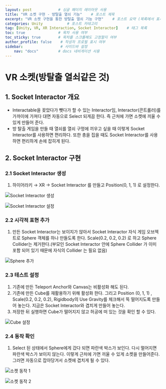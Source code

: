 ```yaml
---
layout: post            # 싱글 페이지 레이아웃 사용
title: "VR 소켓 구현 - 방탈출 열쇠 기능"    # 포스트 제목
excerpt: "VR 소켓 구현을 통한 방탈출 열쇠 기능 구현"    # 포스트 요약 (목록에서 표시됨)
categories: Unity           # 포스트 카테고리
tag: [Unity, VR, XR Interaction, Socket Interactor]    # 태그 목록
toc: true               # 목차 사용 여부
toc_sticky: true        # 목차를 스크롤해도 고정할지 여부
author_profile: false    # 작성자 프로필 표시 여부
sidebar:                 # 사이드바 설정
    nav: "docs"         # docs 네비게이션 사용
---
```


# VR 소켓(방탈출 열쇠같은 것)

## 1. Socket Interactor 개요

- Interactable을 꽂았다가 뺏다가 할 수 있는 Interactor임, Interactor(콘트롤러)를 가까이에 가져다 대면 자동으로 Select 되게끔 한다. 즉 근처에 가면 소켓에 끼울 수 있게 만들어 준다.
- 방 탈출 게임을 만들 때 열쇠를 열쇠 구멍에 끼우고 싶을 때 이렇게 Socket Interactor를 사용하면 편리하다. 또한 총을 집을 때도 Socket Interactor를 사용하면 편리하게 손에 잡히게 된다.

## 2. Socket Interactor 구현

### 2.1 Socket Interactor 생성
1. 하이어라키 → XR → Socket Interactor 를 만들고 Position(0, 1, 1) 로 설정한다.

![Socket Interactor 생성](https://lh7-us.googleusercontent.com/vu-KGm-YUet95GynBkON97HjpXeXrIrUJaAWEoEYJK7rwOW512eTrTEu60jZ74rhup3fpaSXMbo240X4rW0Bd__suu20a8V9BrUSUaaZWxo9o28G2v1HORuF1zRgm5QeXboEfN727_xISZormf9kUq0)

![Socket Interactor 설정](https://lh7-us.googleusercontent.com/djFR2esRx-VIghS8_NVqBIw3aRWonL9_-1AsAIRU-TgHAgaYITpqgO3bq92q1kwFuZLCz2ysyHMaNz9yylfV9Q_DnrtX5vp8c839u7PM3yvp6BxK5HLjUYFMuQJ9VQQXJ4YIcQJpaPLXwNnBrXRXDss)

### 2.2 시각적 표현 추가
1. 만든 Socket Interactor는 보이지가 않아서 Socket Interactor 자식 게임 오브젝트로 Sphere 객체를 하나 만들도록 한다. Scale(0.2, 0.2, 0.2) 로 하고 Sphere Collider는 제거한다.(부모인 Socket Interactor 안에 Sphere Collider 가 이미 포함 되어 있기 때문에 자식의 Collider 는 필요 없음)

![Sphere 추가](https://lh7-us.googleusercontent.com/IKSgat3jRytA4FjQAwErpNzQdtyj1eArzOe4DWJIq180osPvpqs30psWcNg6HOhm14vFvOFRZdkBmXQ9GjL-vEt1ewbPCgs_6LGQTrNjtW9R6Z9cDcWwC_Sxosn8Hfatty89tVyZWEnJ-v80G5TKZnI)

### 2.3 테스트 설정
1. 기존에 만든 Teleport Anchor와 Canvas는 비활성화 해도 된다.
2. 기존에 만든 Cube를 재활용하기 위해 활성화 한다. 그리고 Position (0, 1, 1) , Scale(0.2, 0.2, 0.2), Rigidbody의 Use Gravity를 체크해서 뚝 떨어지도록 만들어 놓는다. 지금은 Socket Interactor와 겹치게 만들어 놓는다.
3. 저장한 뒤 실행하면 Cube가 떨어지지 않고 허공에 떠 있는 것을 확인 할 수 있다.

![Cube 설정](https://lh7-us.googleusercontent.com/p9OAjj2YAJcn2ArkJu27ooVrtonSpijInQsnbs-Sikj47biT7z7_xasfm9HebSW1Lx2BNj6rjoxzMS1sKyh9hKU5oxmFzaPF4gMLAxeCCBuH3qfYNY-aDSeRGBWNFdXHnf8jaF7AiMrcYv1gpWFVohI)

### 2.4 동작 확인
1. Select 된 상태에서 Sphere에게 갔다 되면 파란색 박스가 보인다. 다시 멀어지면 파란색 박스가 보이지 않는다. 이렇게 근처에 가면 끼울 수 있게 소켓을 만들어준다. 그러면 자동으로 잡아당겨서 소켓에 겹치게 될 수 있다.

![소켓 동작 1](https://lh7-us.googleusercontent.com/YE0LZQJVv80UvlTy4XZQXnqQQk_NtMZYhDgGzaWjxn2jHXIak6afE3Yn5ewYxJSP77QmoFVtnroL95-CeHG0nrwqbZOByjrPj1zqfBS6vXCCuabZMo8sf-qjLMyNSsllnpeGs4MFKPi1LdwiMR9Nxik)

![소켓 동작 2](https://lh7-us.googleusercontent.com/dD783ibDOc9naAulnPPXzTJnH4bmAXTdY9QqeYjWM-a9MUN5dlEsrL_iPoINeimbYAm71d2D2VeBSqt1i3Nf0U5ukiU7BkDm6NI7OYVU15XS7gyKX911J56BBxGVAV9TEDite1qthGW5CPGF7M_T3ko)